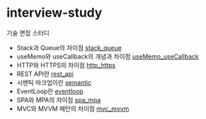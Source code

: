 # interview-study

기술 면접 스터디

- Stack과 Queue의 차이점 [stack_queue](stack_queue.md)
- useMemo와 useCallback의 개념과 차이점 [useMemo_useCallback](useMemo_useCallback.md)
- HTTP와 HTTPS의 차이점 [http_https](http_https.md)
- REST API란 [rest_api](rest_api.md)
- 시멘틱 마크업이란 [semantic](semantic.md)
- EventLoop란 [eventloop](eventloop.md)
- SPA와 MPA의 차이점 [spa_mpa](spa_mpa.md)
- MVC와 MVVM 패턴의 차이점 [mvc_mvvm](mvc_mvvm.md)
